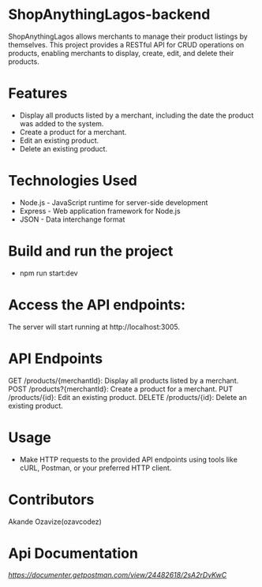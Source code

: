 # ShopAnythingLagos-backend
ShopAnythingLagos allows merchants to manage their product listings by themselves. This project provides a RESTful API for CRUD operations on products, enabling merchants to display, create, edit, and delete their products.

# Features
* Display all products listed by a merchant, including the date the product was added to the system.
* Create a product for a merchant.
* Edit an existing product.
* Delete an existing product.

# Technologies Used
* Node.js - JavaScript runtime for server-side development
* Express - Web application framework for Node.js
* JSON - Data interchange format

# Build and run the project
* npm run start:dev

# Access the API endpoints:

The server will start running at http://localhost:3005.

# API Endpoints
GET /products/{merchantId}: Display all products listed by a merchant.
POST /products?{merchantId}: Create a product for a merchant.
PUT /products/{id}: Edit an existing product.
DELETE /products/{id}: Delete an existing product.

# Usage
* Make HTTP requests to the provided API endpoints using tools like cURL, Postman, or your preferred HTTP client.

# Contributors
Akande Ozavize(ozavcodez)

# Api Documentation
*https://documenter.getpostman.com/view/24482618/2sA2rDvKwC*